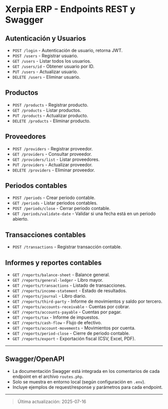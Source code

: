# Xerpia ERP - Endpoints REST y Swagger

## Autenticación y Usuarios
- `POST /login` - Autenticación de usuario, retorna JWT.
- `POST /users` - Registrar usuario.
- `GET /users` - Listar todos los usuarios.
- `GET /users/id` - Obtener usuario por ID.
- `PUT /users` - Actualizar usuario.
- `DELETE /users` - Eliminar usuario.

## Productos
- `POST /products` - Registrar producto.
- `GET /products` - Listar productos.
- `PUT /products` - Actualizar producto.
- `DELETE /products` - Eliminar producto.

## Proveedores
- `POST /providers` - Registrar proveedor.
- `GET /providers` - Consultar proveedor.
- `GET /providers/list` - Listar proveedores.
- `PUT /providers` - Actualizar proveedor.
- `DELETE /providers` - Eliminar proveedor.

## Periodos contables
- `POST /periods` - Crear periodo contable.
- `GET /periods` - Listar periodos contables.
- `POST /periods/close` - Cerrar periodo contable.
- `GET /periods/validate-date` - Validar si una fecha está en un periodo abierto.

## Transacciones contables
- `POST /transactions` - Registrar transacción contable.

## Informes y reportes contables
- `GET /reports/balance-sheet` - Balance general.
- `GET /reports/general-ledger` - Libro mayor.
- `GET /reports/transactions` - Listado de transacciones.
- `GET /reports/income-statement` - Estado de resultados.
- `GET /reports/journal` - Libro diario.
- `GET /reports/third-party` - Informe de movimientos y saldo por tercero.
- `GET /reports/accounts-receivable` - Cuentas por cobrar.
- `GET /reports/accounts-payable` - Cuentas por pagar.
- `GET /reports/tax` - Informe de impuestos.
- `GET /reports/cash-flow` - Flujo de efectivo.
- `GET /reports/account-movements` - Movimientos por cuenta.
- `GET /reports/period-close` - Cierre de periodo contable.
- `GET /reports/export` - Exportación fiscal (CSV, Excel, PDF).

---

## Swagger/OpenAPI
- La documentación Swagger está integrada en los comentarios de cada endpoint en el archivo `routes.php`.
- Solo se muestra en entorno local (según configuración en `.env`).
- Incluye ejemplos de request/response y parámetros para cada endpoint.

---

> Última actualización: 2025-07-16
